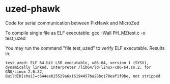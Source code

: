 # uzed-phawk
Code for serial communication between PixHawk and MicroZed

To compile single file as ELF executable: gcc -Wall PH_MZtest.c -o test_uzed

You may run the command "file test_uzed" to verify ELF executable. Results in:
	
	test_uzed: ELF 64-bit LSB executable, x86-64, version 1 (SYSV), dynamically linked, interpreter /lib64/ld-linux-x86-64.so.2, for GNU/Linux 2.6.32, BuildID[sha1]=c644eeb25529a6a16194457ba28bc170eaf1f9be, not stripped

